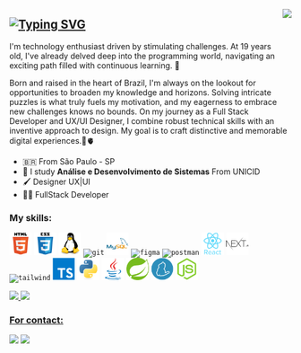 <a href="https://www.linkedin.com/in/matheusbanqueiro/"><img height="200px"  align="right" align="top" src="https://github.com/matheusbanqueiro/matheusbanqueiro/assets/101984947/5cbdd9b2-31fe-4040-b111-165b42bf64c5"></a>
## [![Typing SVG](https://readme-typing-svg.demolab.com?font=sans&weight=800&size=50&pause=3000&color=DDFF21&background=FFFFFF00&width=600&height=90&lines=Hi,+Welcome!+👋🏼;I'm+Matheus+Lima!🧑🏻‍💻;Very+nice+to+see+you!🤙🏼;Check+back+often!❤️)](https://git.io/typing-svg)

I'm technology enthusiast driven by stimulating challenges. At 19 years old, I've already delved deep into the programming world, navigating an exciting path filled with continuous learning. 🚀

Born and raised in the heart of Brazil, I'm always on the lookout for opportunities to broaden my knowledge and horizons. Solving intricate puzzles is what truly fuels my motivation, and my eagerness to embrace new challenges knows no bounds. On my journey as a Full Stack Developer and UX/UI Designer, I combine robust technical skills with an inventive approach to design. My goal is to craft distinctive and memorable digital experiences.🧠🫀

+ 🇧🇷 From São Paulo - SP
+ 🏫 I study **Análise e Desenvolvimento de Sistemas** From UNICID
+ 🖌️ Designer UX|UI
+ 👨‍💻 FullStack Developer

### My skills: 
<p align="left"> 
  <code><img src="https://raw.githubusercontent.com/devicons/devicon/master/icons/html5/html5-original-wordmark.svg" alt="html5" width="40" height="40"/></code>
  <code><img src="https://raw.githubusercontent.com/devicons/devicon/master/icons/css3/css3-original-wordmark.svg" alt="css3" width="40" height="40"/></code>
  <code><img src="https://raw.githubusercontent.com/devicons/devicon/master/icons/linux/linux-original.svg" alt="linux" width="40" height="40"/></code>
  <code><img src="https://www.vectorlogo.zone/logos/git-scm/git-scm-icon.svg" alt="git" width="40" height="40"/></code>
  <code><img src="https://raw.githubusercontent.com/devicons/devicon/master/icons/mysql/mysql-original-wordmark.svg" alt="mysql" width="40" height="40"/></code>
  <code><img src="https://www.vectorlogo.zone/logos/figma/figma-icon.svg" alt="figma" width="40" height="40"/></code>
  <code><img src="https://www.vectorlogo.zone/logos/getpostman/getpostman-icon.svg" alt="postman" width="40" height="40"/></code>
  <code><img src="https://raw.githubusercontent.com/devicons/devicon/master/icons/react/react-original-wordmark.svg" alt="react" width="40" height="40"/></code>
  <code><img src="https://raw.githubusercontent.com/devicons/devicon/master/icons/nextjs/nextjs-original-wordmark.svg" alt="nextjs" width="40" height="40"/></code>
  <code><img src="https://www.vectorlogo.zone/logos/tailwindcss/tailwindcss-icon.svg" alt="tailwind" width="40" height="40"/></code>
  <code><img src="https://raw.githubusercontent.com/devicons/devicon/master/icons/typescript/typescript-original.svg" alt="typescript" width="40" height="40"/></code>
  <code><img src="https://raw.githubusercontent.com/devicons/devicon/master/icons/python/python-original.svg" alt="python" width="40" height="40"/></code>
  <code><img src="https://raw.githubusercontent.com/devicons/devicon/master/icons/java/java-original.svg" alt="java" width="40" height="40"/></code>
  <code><img src="https://raw.githubusercontent.com/devicons/devicon/master/icons/spring/spring-original.svg" alt="sprintboot" width="40" height="40"/></code>
  <code><img src="https://raw.githubusercontent.com/devicons/devicon/master/icons/yarn/yarn-original.svg" alt="yarn" width="40" height="40"/></code>
  <code><img src="https://raw.githubusercontent.com/devicons/devicon/master/icons/nodejs/nodejs-original.svg" alt="node.js" width="40" height="40"/></code>
</p>

<a href="https://www.linkedin.com/in/matheusbanqueiro/" target="blank">
  <code><img height="150em" src="https://github-readme-stats.vercel.app/api?username=matheusbanqueiro&show_icons=true&theme=chartreuse-dark&include_all_commits=true&count_private=true"/></code>
  <code><img height="150em" src="https://github-readme-stats.vercel.app/api/top-langs/?username=matheusbanqueiro&layout=compact&langs_count=7&theme=chartreuse-dark"/></code>
</div>

### For contact:
<a href="https://www.linkedin.com/in/matheusbanqueiro/" target="_blank"><img src="https://img.shields.io/badge/-LinkedIn-%230077B5?style=for-the-badge&logo=linkedin&logoColor=white" target="_blank"></a>
<a href="mailto:mbanqueirolima@gmail.com" target="_blank"><img src="https://img.shields.io/badge/Gmail-D14836?style=for-the-badge&logo=gmail&logoColor=white" target="_blank"></a> 


 <!-- ![Snake animation](https://github.com/Matheubanqueiro/Matheubanqueiro/blob/output/github-contribution-grid-snake.svg) -->

